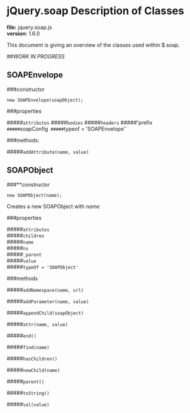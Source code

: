 jQuery.soap Description of Classes
==================================
**file:** jquery.soap.js  
**version:** 1.6.0

This document is giving an overview of the classes used within $.soap.

##_WORK IN PROGRESS_


SOAPEnvelope
------------

###constructor

`new SOAPEnvelope(soapObject);`

###properties

#####`attributes`
#####`bodies`
#####`headers`
#####'prefix`
#####`soapConfig`
#####`typeof = 'SOAPEnvelope'`

###methods:

#####`addAttribute(name, value)`

SOAPObject
--------------------

###**constructor

`new SOAPObject(name);`

Creates a new SOAPObject with _name_

###properties

#####`attributes`  
#####`children`  
#####`name`  
#####`ns`  
#####`_parent`  
#####`value`  
#####`typeOf = 'SOAPObject'`

###methods

#####`addNamespace(name, url)`

#####`addParameter(name, value)`

#####`appendChild(soapObject)`

#####`attr(name, value)`

#####`end()`

#####`find(name)`

#####`hasChildren()`

#####`newChild(name)`

#####`parent()`

#####`toString()`

#####`val(value)`
